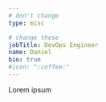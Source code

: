 ```yaml
---
# don't change
type: misc

# change these
jobTitle: DevOps Engineer
name: Daniel
bio: true
#icon: ":coffee:"
---
```


Lorem ipsum